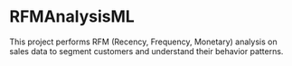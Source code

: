 # RFMAnalysisML
This project performs RFM (Recency, Frequency, Monetary) analysis on sales data to segment customers and understand their behavior patterns.
